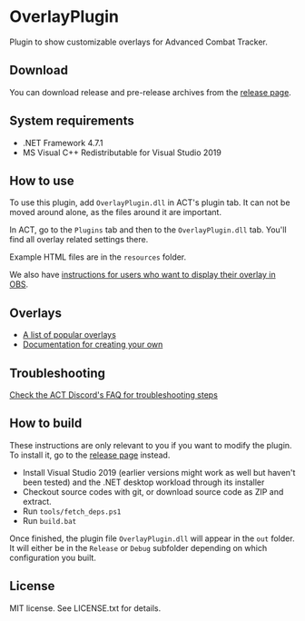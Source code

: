 # OverlayPlugin

Plugin to show customizable overlays for Advanced Combat Tracker.

## Download

You can download release and pre-release archives from the [release page][releases].

## System requirements

* .NET Framework 4.7.1
* MS Visual C++ Redistributable for Visual Studio 2019

## How to use

To use this plugin, add `OverlayPlugin.dll` in ACT's plugin tab. It can not be moved around alone, as the files around it are important.

In ACT, go to the `Plugins` tab and then to the `OverlayPlugin.dll` tab. You'll find all overlay related settings there.

Example HTML files are in the `resources` folder.

We also have [instructions for users who want to display their overlay in OBS](https://overlayplugin.github.io/OverlayPlugin/streamers).

## Overlays

* [A list of popular overlays](https://gist.github.com/ngld/e2217563bbbe1750c0917217f136687d#overlays)
* [Documentation for creating your own](https://overlayplugin.github.io/OverlayPlugin/devs/)


## Troubleshooting

[Check the ACT Discord's FAQ for troubleshooting steps](https://gist.github.com/ngld/e2217563bbbe1750c0917217f136687d)

## How to build

These instructions are only relevant to you if you want to modify the plugin. To install it, go to the [release page][releases] instead.

* Install Visual Studio 2019 (earlier versions might work as well but haven't been tested) and the .NET desktop workload through its installer
* Checkout source codes with git, or download source code as ZIP and extract.
* Run `tools/fetch_deps.ps1`
* Run `build.bat`

Once finished, the plugin file `OverlayPlugin.dll` will appear in the `out` folder. It will either be in the `Release` or `Debug` subfolder depending on which configuration you built.

## License

MIT license. See LICENSE.txt for details.

[releases]: https://github.com/OverlayPlugin/OverlayPlugin/releases
